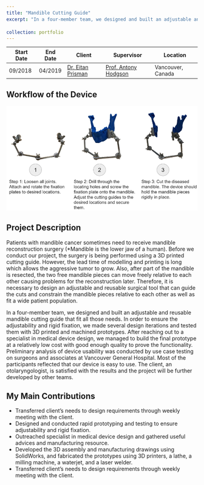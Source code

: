 ```yaml
---
title: "Mandible Cutting Guide"
excerpt: "In a four-member team, we designed and built an adjustable and reusable mandible cutting guide for mandibular reconstruction surgery to replace custom 3D printed guides ([example](https://www.xilloc.com/products-and-services/surgical-guides/)) so that the lead time of the surgical planning can be reduced, and intra-operative surgeries can be performed.<img src='/images/Mandible.jpg'>"

collection: portfolio
---
```


| Start Date | End Date | Client | Supervisor | Location |
|---|---|---|---|---|
|  09/2018  |  04/2019  |  [Dr. Eitan Prisman](https://surgery.med.ubc.ca/people/eprisman/)  |  [Prof. Antony Hodgson](https://mech.ubc.ca/antony-hodgson/)  |  Vancouver, Canada  |

Workflow of the Device
------
<img src='/images/Mandibleworkflow.jpg' width="750">

Project Description
------
Patients with mandible cancer sometimes need to receive mandible reconstruction surgery (*Mandible is the lower jaw of a human). Before we conduct our project, the surgery is being performed using a 3D printed cutting guide. However, the lead time of modelling and printing is long which allows the aggressive tumor to grow. Also, after part of the mandible is resected, the two free mandible pieces can move freely relative to each other causing problems for the reconstruction later. Therefore, it is necessary to design an adjustable and reusable surgical tool that can guide the cuts and constrain the mandible pieces relative to each other as well as fit a wide patient population. 

In a four-member team, we designed and built an adjustable and reusable mandible cutting guide that fit all those needs. In order to ensure the adjustability and rigid fixation, we made several design iterations and tested them with 3D printed and machined prototypes. After reaching out to a specialist in medical device design, we managed to build the final prototype at a relatively low cost with good enough quality to prove the functionality. Preliminary analysis of device usability was conducted by use case testing on surgeons and associates at Vancouver General Hospital. Most of the participants reflected that our device is easy to use. The client, an otolaryngologist, is satisfied with the results and the project will be further developed by other teams.

My Main Contributions
------
- Transferred client’s needs to design requirements through weekly meeting with the client.
- Designed and conducted rapid prototyping and testing to ensure adjustability and rigid fixation.                                       
- Outreached specialist in medical device design and gathered useful advices and manufacturing resource.
-	Developed the 3D assembly and manufacturing drawings using SolidWorks, and fabricated the prototypes using 3D printers, a lathe, a milling machine, a waterjet, and a laser welder.                                                                                                                                 
- Transferred client’s needs to design requirements through weekly meeting with the client.


